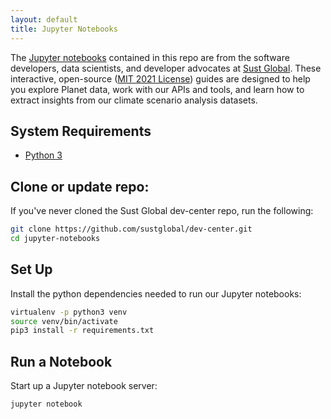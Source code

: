 ```yaml
---
layout: default
title: Jupyter Notebooks
---
```


The [Jupyter notebooks](http://jupyter-notebook-beginner-guide.readthedocs.io/en/latest/what_is_jupyter.html) contained in this repo are from the software developers, data scientists, and developer advocates at [Sust Global](https://www.sustglobal.com/). These interactive, open-source ([MIT 2021 License](https://github.com/sustglobal/dev-center/blob/main/LICENSE)) guides are designed to help you explore Planet data, work with our APIs and tools, and learn how to extract insights from our climate scenario analysis datasets.

## System Requirements

* [Python 3](https://www.python.org/downloads/release/python-380/)

## Clone or update repo:

If you've never cloned the Sust Global dev-center repo, run the following:

```bash
git clone https://github.com/sustglobal/dev-center.git
cd jupyter-notebooks
```

## Set Up

Install the python dependencies needed to run our Jupyter notebooks:

```bash
virtualenv -p python3 venv
source venv/bin/activate
pip3 install -r requirements.txt
```

## Run a Notebook

Start up a Jupyter notebook server:

```bash
jupyter notebook
```
